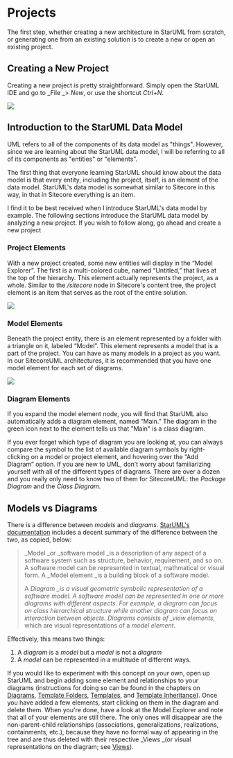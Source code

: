 # Projects

The first step, whether creating a new architecture in StarUML from scratch, or generating one from an existing solution is to create a new or open an existing project.

## Creating a New Project

Creating a new project is pretty straightforward. Simply open the StarUML IDE and go to _File _&gt; _New_, or use the shortcut _Ctrl+N_.

![](https://github.com/zkniebel/SitecoreUML/blob/master/assets/StarUML-NewProject.png?raw=true)

## Introduction to the StarUML Data Model

UML refers to all of the components of its data model as "things". However, since we are learning about the StarUML data model, I will be referring to all of its components as "entities" or "elements".

The first thing that everyone learning StarUML should know about the data model is that every entity, including the project, itself, is an element of the data model. StarUML's data model is somewhat similar to Sitecore in this way, in that in Sitecore everything is an item.

I find it to be best received when I introduce StarUML's data model by example. The following sections introduce the StarUML data model by analyzing a new project. If you wish to follow along, go ahead and create a new project

### Project Elements

With a new project created, some new entities will display in the “Model Explorer”. The first is a multi-colored cube, named “Untitled,” that lives at the top of the hierarchy. This element actually represents the project, as a whole. Similar to the _/sitecore_ node in Sitecore's content tree, the project element is an item that serves as the root of the entire solution.

![](https://github.com/zkniebel/SitecoreUML/blob/master/assets/StarUML-DataModel-Project.png?raw=true)

### Model Elements

Beneath the project entity, there is an element represented by a folder with a triangle on it, labeled “Model”. This element represents a model that is a part of the project. You can have as many models in a project as you want. In our SitecoreUML architectures, it is recommended that you have one model element for each set of diagrams.

![](https://github.com/zkniebel/SitecoreUML/blob/master/assets/StarUML-DataModel-Model.png?raw=true)

### Diagram Elements

If you expand the model element node, you will find that StarUML also automatically adds a diagram element, named “Main.” The diagram in the green icon next to the element tells us that "Main" is a class diagram.

If you ever forget which type of diagram you are looking at, you can always compare the symbol to the list of available diagram symbols by right-clicking on a model or project element, and hovering over the “Add Diagram” option. If you are new to UML, don’t worry about familiarizing yourself with all of the different types of diagrams. There are over a dozen and you really only need to know two of them for SitecoreUML: the _Package Diagram_ and the _Class Diagram_.

## Models vs Diagrams

There is a difference between _models_ and _diagrams_. [StarUML's documentation](http://docs.staruml.io/en/latest/basic-concepts.html#model-vs-diagram) includes a decent summary of the difference between the two, as copied, below:

> \_Model \_or \_software model \_is a description of any aspect of a software system such as structure, behavior, requirement, and so on. A software model can be represented in textual, mathmatical or visual form. A \_Model element \_is a building block of a software model.
>
> A _Diagram \_is a visual geometric symbolic representation of a software model. A software model can be represented in one or more diagrams with different aspects. For example, a diagram can focus on class hierarchical structure while another diagram can focus on interaction between objects. Diagrams consists of \_view elements_, which are visual representations of a _model element_.

Effectively, this means two things:

1. A _diagram_ is a _model_ but a _model_ is not a _diagram_
2. A _model_ can be represented in a multitude of different ways. 

If you would like to experiment with this concept on your own, open up StarUML and begin adding some element and relationships to your diagrams \(instructions for doing so can be found in the chapters on [Diagrams](/guide/diagrams.md), [Template Folders](/guide/template-folders.md), [Templates](/guide/templates.md), and [Template Inheritance](/guide/template-inheritance.md)\).  Once you have added a few elements, start clicking on them in the diagram and delete them. When you're done, have a look at the Model Explorer and note that all of your elements are still there. The only ones will disappear are the non-parent-child relationships \(associations, generalizations, realizations, containments, etc.\), because they have no formal way of appearing in the tree and are thus deleted with their respective _Views _\(or visual representations on the diagram; see [Views](/guide/diagrams.md#views)\).

